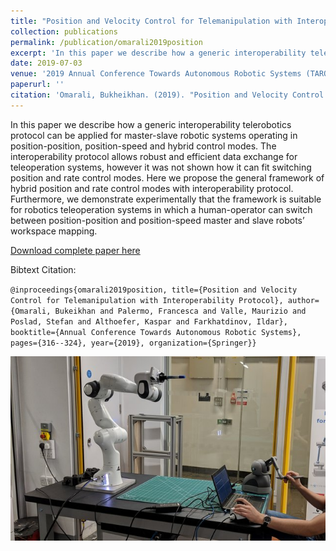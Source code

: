 ```yaml
---
title: "Position and Velocity Control for Telemanipulation with Interoperability Protocol"
collection: publications
permalink: /publication/omarali2019position
excerpt: 'In this paper we describe how a generic interoperability telerobotics protocol can be applied for master-slave robotic systems operating in position-position, position-speed and hybrid control modes. The interoperability protocol allows robust and efficient data exchange for teleoperation systems, however it was not shown how it can fit switching position and rate control modes. Here we propose the general framework of hybrid position and rate control modes with interoperability protocol. Furthermore, we demonstrate experimentally that the framework is suitable for robotics teleoperation systems in which a human-operator can switch between position-position and position-speed master and slave robots’ workspace mapping.'
date: 2019-07-03
venue: '2019 Annual Conference Towards Autonomous Robotic Systems (TAROS)'
paperurl: ''
citation: 'Omarali, Bukheikhan. (2019). "Position and Velocity Control for Telemanipulation with Interoperability Protocol" <i>2019 Annual Conference Towards Autonomous Robotic Systems (TAROS)</i>'
---
```

In this paper we describe how a generic interoperability telerobotics protocol can be applied for master-slave robotic systems operating in position-position, position-speed and hybrid control modes. The interoperability protocol allows robust and efficient data exchange for teleoperation systems, however it was not shown how it can fit switching position and rate control modes. Here we propose the general framework of hybrid position and rate control modes with interoperability protocol. Furthermore, we demonstrate experimentally that the framework is suitable for robotics teleoperation systems in which a human-operator can switch between position-position and position-speed master and slave robots’ workspace mapping.

[Download complete paper here](https://www.researchgate.net/publication/334089653_Position_and_Velocity_Control_for_Telemanipulation_with_Interoperability_Protocol)

Bibtext Citation: 

`@inproceedings{omarali2019position, title={Position and Velocity Control for Telemanipulation with Interoperability Protocol}, author={Omarali, Bukeikhan and Palermo, Francesca and Valle, Maurizio and Poslad, Stefan and Althoefer, Kaspar and Farkhatdinov, Ildar}, booktitle={Annual Conference Towards Autonomous Robotic Systems}, pages={316--324}, year={2019}, organization={Springer}}`

![positioncontrol Image](https://github.com/francescapalermo/francescapalermo.github.io/blob/master/_publications/positioncontrol.jpg?raw=true)